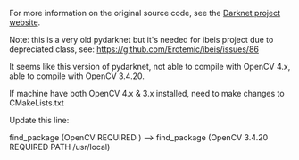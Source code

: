 For more information on the original source code, see the [Darknet project website](http://pjreddie.com/darknet).

Note: this is a very old pydarknet but it's needed for ibeis project due to depreciated class, see:
https://github.com/Erotemic/ibeis/issues/86

It seems like this version of pydarknet, not able to compile with OpenCV 4.x, able to compile with OpenCV 3.4.20.

If machine have both OpenCV 4.x & 3.x installed, need to make changes to CMakeLists.txt

Update this line:

find_package (OpenCV REQUIRED ) -->
find_package (OpenCV 3.4.20 REQUIRED PATH /usr/local)
